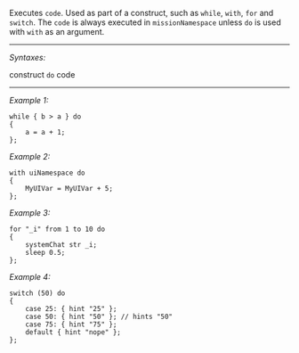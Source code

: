 Executes `code`. Used as part of a construct, such as `while`, `with`, `for` and `switch`. The `code` is always executed in `missionNamespace` unless `do` is used with `with` as an argument.


---
*Syntaxes:*

construct `do` code

---
*Example 1:*

```sqf
while { b > a } do
{
	a = a + 1;
};
```

*Example 2:*

```sqf
with uiNamespace do
{
	MyUIVar = MyUIVar + 5;
};
```

*Example 3:*

```sqf
for "_i" from 1 to 10 do
{
	systemChat str _i;
	sleep 0.5;
};
```

*Example 4:*

```sqf
switch (50) do
{
	case 25: { hint "25" };
	case 50: { hint "50" }; // hints "50"
	case 75: { hint "75" };
	default { hint "nope" };
};
```